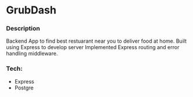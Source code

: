 # GrubDash

### Description
Backend App to find best restuarant near you to deliver food at home. Built using Express to develop server Implemented Express routing and error handling middleware.

### Tech:
- Express
- Postgre




